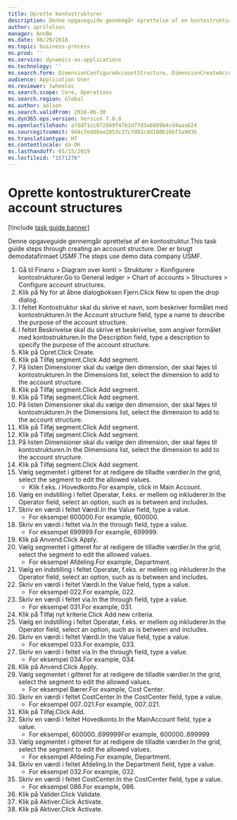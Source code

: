 ```yaml
---
title: Oprette kontostrukturer
description: Denne opgaveguide gennemgår oprettelse af en kontostruktur.
author: aprilolson
manager: AnnBe
ms.date: 08/29/2018
ms.topic: business-process
ms.prod: ''
ms.service: dynamics-ax-applications
ms.technology: ''
ms.search.form: DimensionConfigureAccountStructure, DimensionCreateAccountStructure, DimensionHierarchyAddLevel, DimensionHierarchyConstraintActivate
audience: Application User
ms.reviewer: twheeloc
ms.search.scope: Core, Operations
ms.search.region: Global
ms.author: aolson
ms.search.validFrom: 2016-06-30
ms.dyn365.ops.version: Version 7.0.0
ms.openlocfilehash: a7dd71cc072d49f47b1d77d3a688984cd4aaa624
ms.sourcegitcommit: 9d4c7edd0ae2053c37c7d81cdd180b16bf3a9d3b
ms.translationtype: HT
ms.contentlocale: da-DK
ms.lasthandoff: 05/15/2019
ms.locfileid: "1571276"
---
```

# <a name="create-account-structures"></a><span data-ttu-id="348f4-103">Oprette kontostrukturer</span><span class="sxs-lookup"><span data-stu-id="348f4-103">Create account structures</span></span>

[!include [task guide banner](../../includes/task-guide-banner.md)]

<span data-ttu-id="348f4-104">Denne opgaveguide gennemgår oprettelse af en kontostruktur.</span><span class="sxs-lookup"><span data-stu-id="348f4-104">This task guide steps through creating an account structure.</span></span> <span data-ttu-id="348f4-105">Der er brugt demodatafirmaet USMF.</span><span class="sxs-lookup"><span data-stu-id="348f4-105">The steps use demo data company USMF.</span></span>

1. <span data-ttu-id="348f4-106">Gå til Finans > Diagram over konti > Strukturer > Konfigurere kontostrukturer.</span><span class="sxs-lookup"><span data-stu-id="348f4-106">Go to General ledger > Chart of accounts > Structures > Configure account structures.</span></span>
2. <span data-ttu-id="348f4-107">Klik på Ny for at åbne dialogboksen Fjern.</span><span class="sxs-lookup"><span data-stu-id="348f4-107">Click New to open the drop dialog.</span></span>
3. <span data-ttu-id="348f4-108">I feltet Kontostruktur skal du skrive et navn, som beskriver formålet med kontostrukturen.</span><span class="sxs-lookup"><span data-stu-id="348f4-108">In the Account structure field, type a name to describe the purpose of the account structure.</span></span>
4. <span data-ttu-id="348f4-109">I feltet Beskrivelse skal du skrive et beskrivelse, som angiver formålet med kontostrukturen.</span><span class="sxs-lookup"><span data-stu-id="348f4-109">In the Description field, type a description to specify the purpose of the account structure.</span></span>
5. <span data-ttu-id="348f4-110">Klik på Opret.</span><span class="sxs-lookup"><span data-stu-id="348f4-110">Click Create.</span></span>
6. <span data-ttu-id="348f4-111">Klik på Tilføj segment.</span><span class="sxs-lookup"><span data-stu-id="348f4-111">Click Add segment.</span></span>
7. <span data-ttu-id="348f4-112">På listen Dimensioner skal du vælge den dimension, der skal føjes til kontostrukturen.</span><span class="sxs-lookup"><span data-stu-id="348f4-112">In the Dimensions list, select the dimension to add to the account structure.</span></span>
8. <span data-ttu-id="348f4-113">Klik på Tilføj segment.</span><span class="sxs-lookup"><span data-stu-id="348f4-113">Click Add segment.</span></span>
9. <span data-ttu-id="348f4-114">Klik på Tilføj segment.</span><span class="sxs-lookup"><span data-stu-id="348f4-114">Click Add segment.</span></span>
10. <span data-ttu-id="348f4-115">På listen Dimensioner skal du vælge den dimension, der skal føjes til kontostrukturen.</span><span class="sxs-lookup"><span data-stu-id="348f4-115">In the Dimensions list, select the dimension to add to the account structure.</span></span>
11. <span data-ttu-id="348f4-116">Klik på Tilføj segment.</span><span class="sxs-lookup"><span data-stu-id="348f4-116">Click Add segment.</span></span>
12. <span data-ttu-id="348f4-117">Klik på Tilføj segment.</span><span class="sxs-lookup"><span data-stu-id="348f4-117">Click Add segment.</span></span>
13. <span data-ttu-id="348f4-118">På listen Dimensioner skal du vælge den dimension, der skal føjes til kontostrukturen.</span><span class="sxs-lookup"><span data-stu-id="348f4-118">In the Dimensions list, select the dimension to add to the account structure.</span></span>
14. <span data-ttu-id="348f4-119">Klik på Tilføj segment.</span><span class="sxs-lookup"><span data-stu-id="348f4-119">Click Add segment.</span></span>
15. <span data-ttu-id="348f4-120">Vælg segmentet i gitteret for at redigere de tilladte værdier.</span><span class="sxs-lookup"><span data-stu-id="348f4-120">In the grid, select the segment to edit the allowed values.</span></span>
    * <span data-ttu-id="348f4-121">Klik f.eks. i Hovedkonto.</span><span class="sxs-lookup"><span data-stu-id="348f4-121">For example, click in Main Account.</span></span>  
16. <span data-ttu-id="348f4-122">Vælg en indstilling i feltet Operatør, f.eks. er mellem og inkluderer.</span><span class="sxs-lookup"><span data-stu-id="348f4-122">In the Operator field, select an option, such as is between and includes.</span></span>
17. <span data-ttu-id="348f4-123">Skriv en værdi i feltet Værdi.</span><span class="sxs-lookup"><span data-stu-id="348f4-123">In the Value field, type a value.</span></span>
    * <span data-ttu-id="348f4-124">For eksempel 600000.</span><span class="sxs-lookup"><span data-stu-id="348f4-124">For example, 600000.</span></span>  
18. <span data-ttu-id="348f4-125">Skriv en værdi i feltet via.</span><span class="sxs-lookup"><span data-stu-id="348f4-125">In the through field, type a value.</span></span>
    * <span data-ttu-id="348f4-126">For eksempel 699999.</span><span class="sxs-lookup"><span data-stu-id="348f4-126">For example, 699999.</span></span>  
19. <span data-ttu-id="348f4-127">Klik på Anvend.</span><span class="sxs-lookup"><span data-stu-id="348f4-127">Click Apply.</span></span>
20. <span data-ttu-id="348f4-128">Vælg segmentet i gitteret for at redigere de tilladte værdier.</span><span class="sxs-lookup"><span data-stu-id="348f4-128">In the grid, select the segment to edit the allowed values.</span></span>
    * <span data-ttu-id="348f4-129">For eksempel Afdeling.</span><span class="sxs-lookup"><span data-stu-id="348f4-129">For example, Department.</span></span>  
21. <span data-ttu-id="348f4-130">Vælg en indstilling i feltet Operatør, f.eks. er mellem og inkluderer.</span><span class="sxs-lookup"><span data-stu-id="348f4-130">In the Operator field, select an option, such as is between and includes.</span></span>
22. <span data-ttu-id="348f4-131">Skriv en værdi i feltet Værdi.</span><span class="sxs-lookup"><span data-stu-id="348f4-131">In the Value field, type a value.</span></span>
    * <span data-ttu-id="348f4-132">For eksempel 022.</span><span class="sxs-lookup"><span data-stu-id="348f4-132">For example, 022.</span></span>  
23. <span data-ttu-id="348f4-133">Skriv en værdi i feltet via.</span><span class="sxs-lookup"><span data-stu-id="348f4-133">In the through field, type a value.</span></span>
    * <span data-ttu-id="348f4-134">For eksempel 031.</span><span class="sxs-lookup"><span data-stu-id="348f4-134">For example, 031.</span></span>  
24. <span data-ttu-id="348f4-135">Klik på Tilføj nyt kriterie.</span><span class="sxs-lookup"><span data-stu-id="348f4-135">Click Add new criteria.</span></span>
25. <span data-ttu-id="348f4-136">Vælg en indstilling i feltet Operatør, f.eks. er mellem og inkluderer.</span><span class="sxs-lookup"><span data-stu-id="348f4-136">In the Operator field, select an option, such as is between and includes.</span></span>
26. <span data-ttu-id="348f4-137">Skriv en værdi i feltet Værdi.</span><span class="sxs-lookup"><span data-stu-id="348f4-137">In the Value field, type a value.</span></span>
    * <span data-ttu-id="348f4-138">For eksempel 033.</span><span class="sxs-lookup"><span data-stu-id="348f4-138">For example, 033.</span></span>  
27. <span data-ttu-id="348f4-139">Skriv en værdi i feltet via.</span><span class="sxs-lookup"><span data-stu-id="348f4-139">In the through field, type a value.</span></span>
    * <span data-ttu-id="348f4-140">For eksempel 034.</span><span class="sxs-lookup"><span data-stu-id="348f4-140">For example, 034.</span></span>  
28. <span data-ttu-id="348f4-141">Klik på Anvend.</span><span class="sxs-lookup"><span data-stu-id="348f4-141">Click Apply.</span></span>
29. <span data-ttu-id="348f4-142">Vælg segmentet i gitteret for at redigere de tilladte værdier.</span><span class="sxs-lookup"><span data-stu-id="348f4-142">In the grid, select the segment to edit the allowed values.</span></span>
    * <span data-ttu-id="348f4-143">For eksempel Bærer.</span><span class="sxs-lookup"><span data-stu-id="348f4-143">For example, Cost Center.</span></span>  
30. <span data-ttu-id="348f4-144">Skriv en værdi i feltet CostCenter.</span><span class="sxs-lookup"><span data-stu-id="348f4-144">In the CostCenter field, type a value.</span></span>
    * <span data-ttu-id="348f4-145">For eksempel 007..021.</span><span class="sxs-lookup"><span data-stu-id="348f4-145">For example, 007..021.</span></span>  
31. <span data-ttu-id="348f4-146">Klik på Tilføj.</span><span class="sxs-lookup"><span data-stu-id="348f4-146">Click Add.</span></span>
32. <span data-ttu-id="348f4-147">Skriv en værdi i feltet Hovedkonto.</span><span class="sxs-lookup"><span data-stu-id="348f4-147">In the MainAccount field, type a value.</span></span>
    * <span data-ttu-id="348f4-148">For eksempel, 600000..699999</span><span class="sxs-lookup"><span data-stu-id="348f4-148">For example, 600000..699999</span></span>  
33. <span data-ttu-id="348f4-149">Vælg segmentet i gitteret for at redigere de tilladte værdier.</span><span class="sxs-lookup"><span data-stu-id="348f4-149">In the grid, select the segment to edit the allowed values.</span></span>
    * <span data-ttu-id="348f4-150">For eksempel Afdeling.</span><span class="sxs-lookup"><span data-stu-id="348f4-150">For example, Department.</span></span>  
34. <span data-ttu-id="348f4-151">Skriv en værdi i feltet Afdeling.</span><span class="sxs-lookup"><span data-stu-id="348f4-151">In the Department field, type a value.</span></span>
    * <span data-ttu-id="348f4-152">For eksempel 032.</span><span class="sxs-lookup"><span data-stu-id="348f4-152">For example, 032.</span></span>  
35. <span data-ttu-id="348f4-153">Skriv en værdi i feltet CostCenter.</span><span class="sxs-lookup"><span data-stu-id="348f4-153">In the CostCenter field, type a value.</span></span>
    * <span data-ttu-id="348f4-154">For eksempel 086.</span><span class="sxs-lookup"><span data-stu-id="348f4-154">For example, 086.</span></span>  
36. <span data-ttu-id="348f4-155">Klik på Valider.</span><span class="sxs-lookup"><span data-stu-id="348f4-155">Click Validate.</span></span>
37. <span data-ttu-id="348f4-156">Klik på Aktiver.</span><span class="sxs-lookup"><span data-stu-id="348f4-156">Click Activate.</span></span>
38. <span data-ttu-id="348f4-157">Klik på Aktiver.</span><span class="sxs-lookup"><span data-stu-id="348f4-157">Click Activate.</span></span>

